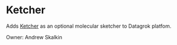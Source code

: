 # Ketcher

Adds [Ketcher](https://lifescience.opensource.epam.com/ketcher/index.html) as an optional molecular sketcher to Datagrok platfom.

Owner: Andrew Skalkin
